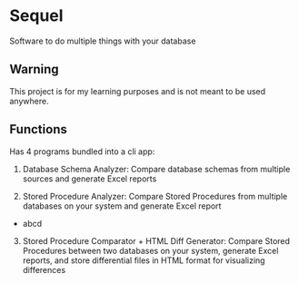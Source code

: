 # Sequel

Software to do multiple things with your database

## Warning
This project is for my learning purposes and is not meant to be used anywhere.

## Functions

Has 4 programs bundled into a cli app:

1. Database Schema Analyzer: Compare database schemas from multiple sources and generate Excel reports

2. Stored Procedure Analyzer: Compare Stored Procedures from multiple databases on your system and generate Excel report
  - abcd
3. Stored Procedure Comparator + HTML Diff Generator: Compare Stored Procedures between two databases on your system, generate Excel reports, and store differential files in HTML format for visualizing differences